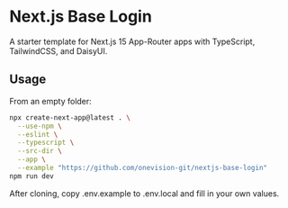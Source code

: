 # Next.js Base Login

A starter template for Next.js 15 App-Router apps with TypeScript, TailwindCSS, and DaisyUI.

## Usage

From an empty folder:

```bash
npx create-next-app@latest . \
  --use-npm \
  --eslint \
  --typescript \
  --src-dir \
  --app \
  --example "https://github.com/onevision-git/nextjs-base-login"
npm run dev
```
After cloning, copy .env.example to .env.local and fill in your own values.